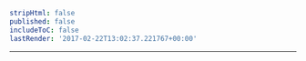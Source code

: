 ```yaml
stripHtml: false
published: false
includeToC: false
lastRender: '2017-02-22T13:02:37.221767+00:00'

```
---




































































